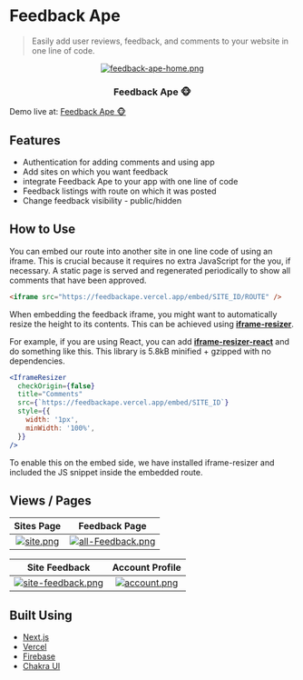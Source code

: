 # Feedback Ape


> Easily add user reviews, feedback, and comments to your website in one line of code.

<div align="center">

[![feedback-ape-home.png](https://i.postimg.cc/MTmYFtMP/feedback-ape-home.png)](feedback-ape-integrated-with-iframe-on-page)

### Feedback Ape 🐵

</div>


Demo live at: [Feedback Ape 🐵](https://feedbackape.vercel.app)

## Features
* Authentication for adding comments and using app
* Add sites on which you want feedback
* integrate Feedback Ape to your app with one line of code
* Feedback listings with route on which it was posted
* Change feedback visibility - public/hidden

## How to Use
You can embed our route into another site in one line code of using an iframe. This is crucial because it requires no extra JavaScript for the you, if necessary. A static page is served and regenerated periodically to show all comments that have been approved.

```html
<iframe src="https://feedbackape.vercel.app/embed/SITE_ID/ROUTE" />
```

When embedding the feedback iframe, you might want to automatically resize the height to its contents. This can be achieved using __[iframe-resizer](https://github.com/davidjbradshaw/iframe-resizer)__.

For example, if you are using React, you can add __[iframe-resizer-react](https://github.com/davidjbradshaw/iframe-resizer-react)__ and do something like this. This library is 5.8kB minified + gzipped with no dependencies.

```jsx
<IframeResizer
  checkOrigin={false}
  title="Comments"
  src={`https://feedbackape.vercel.app/embed/SITE_ID`}
  style={{
    width: '1px',
    minWidth: '100%',
  }}
/>
```
To enable this on the embed side, we have installed iframe-resizer and included the JS snippet inside the embedded route.

## Views / Pages

Sites Page             |  Feedback Page
:-------------------------:|:-------------------------:
[![site.png](https://i.postimg.cc/25D9ntB1/site.png)](Site-page)  |  [![all-Feedback.png](https://i.postimg.cc/wxsdgCHN/all-Feedback.png)](Feedback-page)

Site Feedback             |  Account Profile
:-------------------------:|:-------------------------:
 [![site-feedback.png](https://i.postimg.cc/sx4xjcNQ/site-feedback.png)](Site-feedback) |  [![account.png](https://i.postimg.cc/NjM3t2Qf/account.png)](Account-profile)
## Built Using

- [Next.js](https://nextjs.org/)
- [Vercel](https://vercel.com)
- [Firebase](https://firebase.com)
- [Chakra UI](https://chakra-ui.com/)
